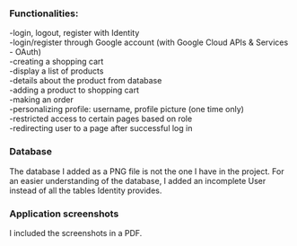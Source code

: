 <h3>Functionalities:</h3>
-login, logout, register with Identity </br>
-login/register through Google account (with Google Cloud APIs & Services - OAuth) </br>
-creating a shopping cart </br>
-display a list of products</br>
-details about the product from database</br>
-adding a product to shopping cart </br>
-making an order </br>
-personalizing profile: username, profile picture (one time only) </br>
-restricted access to certain pages based on role </br>
-redirecting user to a page after successful log in</br>

<h3>Database</h3>
The database I added as a PNG file is not the one I have in the project. For an easier understanding of the database, I added an incomplete User instead of all the tables Identity provides.</br>

<h3>Application screenshots</h3>
I included the screenshots in a PDF.
